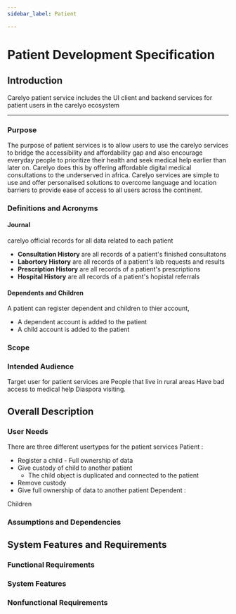 ```yaml
---
sidebar_label: Patient

---
```



# Patient Development Specification

## Introduction

Carelyo patient service includes the UI client and backend services for patient users in the carelyo ecosystem

- - -

### Purpose

The purpose of patient services is to allow users to use the carelyo services to bridge the accessibility and affordability gap and also encourage everyday people to prioritize their health and seek medical help earlier than later on.
Carelyo does this by offering affordable digital medical consultations to the underserved in africa.
Carelyo services are simple to use and offer personalised solutions to overcome language and location barriers to provide ease of access to all users across the continent.

### Definitions and Acronyms

#### Journal
  
 carelyo official records for all data related to each patient

- **Consultation History** are all records of a patient's finished consultatons
- **Labortory History** are all records of a patient's lab requests and results
- **Prescription History** are all records of a patient's prescriptions
- **Hospital History** are all records of a patient's hopistal referrals

#### Dependents and Children
  
  A patient can register dependent and children to thier account,

- A dependent account is added to the patient
- A child account is added to the patient

### Scope

### Intended Audience

Target user for patient services are
 People that live in rural areas
 Have bad access to medical help
 Diaspora visiting.

## Overall Description

### User Needs

There are three different usertypes for the patient services
Patient :

 - Register a child - Full ownership of data
 - Give custody of child to another patient
   - The child object is duplicated and connected to the patient
 - Remove custody
 - Give full ownership of data to another patient
Dependent :


Children

### Assumptions and Dependencies

## System Features and Requirements

### Functional Requirements

### System Features

### Nonfunctional Requirements
